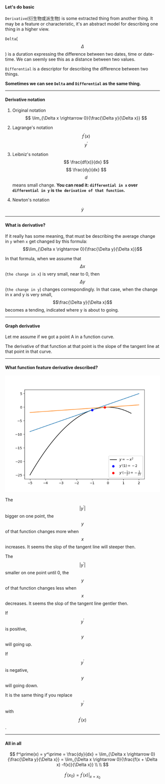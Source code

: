 #### Let's do basic

`Derivative`\(衍生物或派生物\) is some extracted thing from another thing. It may be a feature or characteristic, it's an abstract model for describing one thing in a higher view.

`Delta`\($$\Delta$$\) is a duration expressing the difference between two dates, time or date-time. We can seemly see this as a distance between two values.

`Differential` is a descriptor for describing the difference between two things.

**Sometimes we can see **`Delta`** and **`Differential`** as the same thing.**

---

#### Derivative notation

1. Original notation
$$
   \lim_{\Delta x \rightarrow 0}{\frac{\Delta y}{\Delta x}}
$$

2. Lagrange's notation
$$
   f^\prime(x)
$$
$$
   y^\prime
$$

3. Leibniz's notation
$$
   \frac{df(x)}{dx}
$$
$$
   \frac{dy}{dx}
$$
$$d$$ means small change.
**You can read it: **`differential in x`** over **`differential in y`** is **`the derivative of that function`**.**

4. Newton's notation


$$
   \dot y
$$

---

#### What is derivative?

If it really has some meaning, that must be describing the average change in `y` when `x` get changed by this formula: $$\lim_{\Delta x \rightarrow 0}{\frac{\Delta y}{\Delta x}}$$

In that formula, when we assume that $$\Delta x$$\(`the change in x`\) is very small, near to 0, then $$\Delta y$$\(`the change in y`\) changes correspondingly. In that case, when the change in x and y is very small, $$\frac{\Delta y}{\Delta x}$$ becomes a tending, indicated where y is about to going.

---

#### Graph derivative

Let me assume if we got a point A in a function curve.

The derivative of that function at that point is the slope of the tangent line at that point in that curve.

---

#### What function feature derivative described?

![](/assets/negative_x^2.png)

The $$|y^\prime|$$ bigger on one point, the $$y$$ of that function changes more when $$x$$ increases. It seems the slop of the tangent line will steeper then.

The $$|y^\prime|$$ smaller on one point until 0, the $$y$$ of that function changes less when $$x$$ decreases. It seems the slop of the tangent line gentler then.

If $$y^\prime$$ is positive, $$y$$ will going up.

If $$y^\prime$$ is negative, $$y$$ will going down.

It is the same thing if you replace $$y^\prime$$ with $$f^\prime(x)$$.

---

#### All in all

$$
f^\prime(x) = y^\prime = \frac{dy}{dx} = \lim_{\Delta x \rightarrow 0}{\frac{\Delta y}{\Delta x}} = \lim_{\Delta x \rightarrow 0}{\frac{f(x + \Delta x) -f(x)}{\Delta x}}
\\ \\
$$

$$
f^\prime(x_0) = f^\prime(x)|_{x=x_0}
$$
